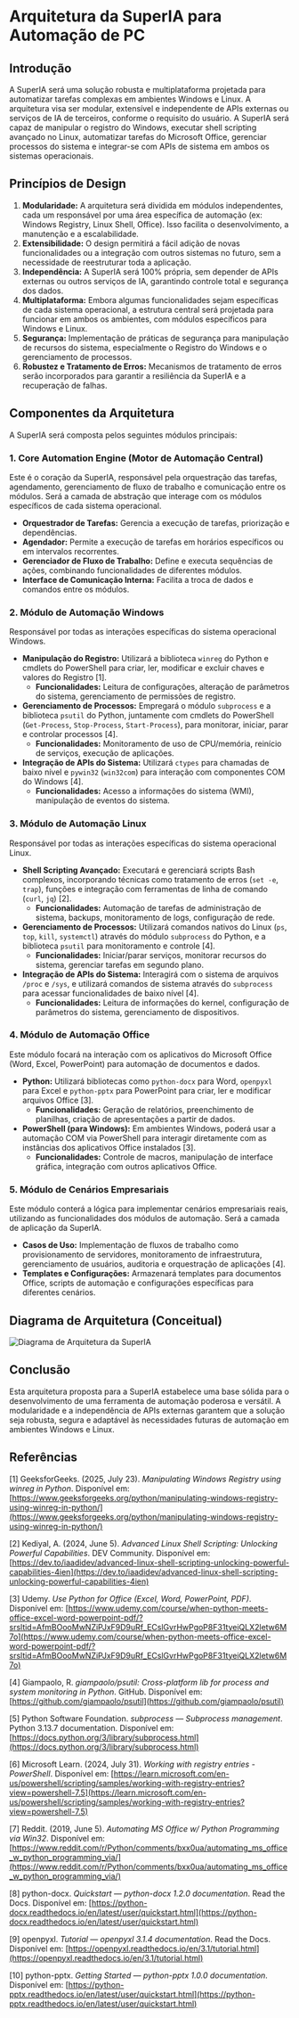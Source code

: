 # Arquitetura da SuperIA para Automação de PC

## Introdução

A SuperIA será uma solução robusta e multiplataforma projetada para automatizar tarefas complexas em ambientes Windows e Linux. A arquitetura visa ser modular, extensível e independente de APIs externas ou serviços de IA de terceiros, conforme o requisito do usuário. A SuperIA será capaz de manipular o registro do Windows, executar shell scripting avançado no Linux, automatizar tarefas do Microsoft Office, gerenciar processos do sistema e integrar-se com APIs de sistema em ambos os sistemas operacionais.

## Princípios de Design

1.  **Modularidade:** A arquitetura será dividida em módulos independentes, cada um responsável por uma área específica de automação (ex: Windows Registry, Linux Shell, Office). Isso facilita o desenvolvimento, a manutenção e a escalabilidade.
2.  **Extensibilidade:** O design permitirá a fácil adição de novas funcionalidades ou a integração com outros sistemas no futuro, sem a necessidade de reestruturar toda a aplicação.
3.  **Independência:** A SuperIA será 100% própria, sem depender de APIs externas ou outros serviços de IA, garantindo controle total e segurança dos dados.
4.  **Multiplataforma:** Embora algumas funcionalidades sejam específicas de cada sistema operacional, a estrutura central será projetada para funcionar em ambos os ambientes, com módulos específicos para Windows e Linux.
5.  **Segurança:** Implementação de práticas de segurança para manipulação de recursos do sistema, especialmente o Registro do Windows e o gerenciamento de processos.
6.  **Robustez e Tratamento de Erros:** Mecanismos de tratamento de erros serão incorporados para garantir a resiliência da SuperIA e a recuperação de falhas.

## Componentes da Arquitetura

A SuperIA será composta pelos seguintes módulos principais:

### 1. Core Automation Engine (Motor de Automação Central)

Este é o coração da SuperIA, responsável pela orquestração das tarefas, agendamento, gerenciamento de fluxo de trabalho e comunicação entre os módulos. Será a camada de abstração que interage com os módulos específicos de cada sistema operacional.

-   **Orquestrador de Tarefas:** Gerencia a execução de tarefas, priorização e dependências.
-   **Agendador:** Permite a execução de tarefas em horários específicos ou em intervalos recorrentes.
-   **Gerenciador de Fluxo de Trabalho:** Define e executa sequências de ações, combinando funcionalidades de diferentes módulos.
-   **Interface de Comunicação Interna:** Facilita a troca de dados e comandos entre os módulos.

### 2. Módulo de Automação Windows

Responsável por todas as interações específicas do sistema operacional Windows.

-   **Manipulação do Registro:** Utilizará a biblioteca `winreg` do Python e cmdlets do PowerShell para criar, ler, modificar e excluir chaves e valores do Registro [1].
    -   **Funcionalidades:** Leitura de configurações, alteração de parâmetros do sistema, gerenciamento de permissões de registro.
-   **Gerenciamento de Processos:** Empregará o módulo `subprocess` e a biblioteca `psutil` do Python, juntamente com cmdlets do PowerShell (`Get-Process`, `Stop-Process`, `Start-Process`), para monitorar, iniciar, parar e controlar processos [4].
    -   **Funcionalidades:** Monitoramento de uso de CPU/memória, reinício de serviços, execução de aplicações.
-   **Integração de APIs do Sistema:** Utilizará `ctypes` para chamadas de baixo nível e `pywin32` (`win32com`) para interação com componentes COM do Windows [4].
    -   **Funcionalidades:** Acesso a informações do sistema (WMI), manipulação de eventos do sistema.

### 3. Módulo de Automação Linux

Responsável por todas as interações específicas do sistema operacional Linux.

-   **Shell Scripting Avançado:** Executará e gerenciará scripts Bash complexos, incorporando técnicas como tratamento de erros (`set -e`, `trap`), funções e integração com ferramentas de linha de comando (`curl`, `jq`) [2].
    -   **Funcionalidades:** Automação de tarefas de administração de sistema, backups, monitoramento de logs, configuração de rede.
-   **Gerenciamento de Processos:** Utilizará comandos nativos do Linux (`ps`, `top`, `kill`, `systemctl`) através do módulo `subprocess` do Python, e a biblioteca `psutil` para monitoramento e controle [4].
    -   **Funcionalidades:** Iniciar/parar serviços, monitorar recursos do sistema, gerenciar tarefas em segundo plano.
-   **Integração de APIs do Sistema:** Interagirá com o sistema de arquivos `/proc` e `/sys`, e utilizará comandos de sistema através do `subprocess` para acessar funcionalidades de baixo nível [4].
    -   **Funcionalidades:** Leitura de informações do kernel, configuração de parâmetros do sistema, gerenciamento de dispositivos.

### 4. Módulo de Automação Office

Este módulo focará na interação com os aplicativos do Microsoft Office (Word, Excel, PowerPoint) para automação de documentos e dados.

-   **Python:** Utilizará bibliotecas como `python-docx` para Word, `openpyxl` para Excel e `python-pptx` para PowerPoint para criar, ler e modificar arquivos Office [3].
    -   **Funcionalidades:** Geração de relatórios, preenchimento de planilhas, criação de apresentações a partir de dados.
-   **PowerShell (para Windows):** Em ambientes Windows, poderá usar a automação COM via PowerShell para interagir diretamente com as instâncias dos aplicativos Office instalados [3].
    -   **Funcionalidades:** Controle de macros, manipulação de interface gráfica, integração com outros aplicativos Office.

### 5. Módulo de Cenários Empresariais

Este módulo conterá a lógica para implementar cenários empresariais reais, utilizando as funcionalidades dos módulos de automação. Será a camada de aplicação da SuperIA.

-   **Casos de Uso:** Implementação de fluxos de trabalho como provisionamento de servidores, monitoramento de infraestrutura, gerenciamento de usuários, auditoria e orquestração de aplicações [4].
-   **Templates e Configurações:** Armazenará templates para documentos Office, scripts de automação e configurações específicas para diferentes cenários.

## Diagrama de Arquitetura (Conceitual)

![Diagrama de Arquitetura da SuperIA](arquitetura_superia.png)


## Conclusão

Esta arquitetura proposta para a SuperIA estabelece uma base sólida para o desenvolvimento de uma ferramenta de automação poderosa e versátil. A modularidade e a independência de APIs externas garantem que a solução seja robusta, segura e adaptável às necessidades futuras de automação em ambientes Windows e Linux.

## Referências

[1] GeeksforGeeks. (2025, July 23). *Manipulating Windows Registry using winreg in Python*. Disponível em: [https://www.geeksforgeeks.org/python/manipulating-windows-registry-using-winreg-in-python/](https://www.geeksforgeeks.org/python/manipulating-windows-registry-using-winreg-in-python/)

[2] Kediyal, A. (2024, June 5). *Advanced Linux Shell Scripting: Unlocking Powerful Capabilities*. DEV Community. Disponível em: [https://dev.to/iaadidev/advanced-linux-shell-scripting-unlocking-powerful-capabilities-4ien](https://dev.to/iaadidev/advanced-linux-shell-scripting-unlocking-powerful-capabilities-4ien)

[3] Udemy. *Use Python for Office (Excel, Word, PowerPoint, PDF)*. Disponível em: [https://www.udemy.com/course/when-python-meets-office-excel-word-powerpoint-pdf/?srsltid=AfmBOooMwNZiPJxF9D9uRf_ECslGvrHwPgoP8F31tyeiQLX2letw6M7o](https://www.udemy.com/course/when-python-meets-office-excel-word-powerpoint-pdf/?srsltid=AfmBOooMwNZiPJxF9D9uRf_ECslGvrHwPgoP8F31tyeiQLX2letw6M7o)

[4] Giampaolo, R. *giampaolo/psutil: Cross-platform lib for process and system monitoring in Python*. GitHub. Disponível em: [https://github.com/giampaolo/psutil](https://github.com/giampaolo/psutil)

[5] Python Software Foundation. *subprocess — Subprocess management*. Python 3.13.7 documentation. Disponível em: [https://docs.python.org/3/library/subprocess.html](https://docs.python.org/3/library/subprocess.html)

[6] Microsoft Learn. (2024, July 31). *Working with registry entries - PowerShell*. Disponível em: [https://learn.microsoft.com/en-us/powershell/scripting/samples/working-with-registry-entries?view=powershell-7.5](https://learn.microsoft.com/en-us/powershell/scripting/samples/working-with-registry-entries?view=powershell-7.5)

[7] Reddit. (2019, June 5). *Automating MS Office w/ Python Programming via Win32*. Disponível em: [https://www.reddit.com/r/Python/comments/bxx0ua/automating_ms_office_w_python_programming_via/](https://www.reddit.com/r/Python/comments/bxx0ua/automating_ms_office_w_python_programming_via/)

[8] python-docx. *Quickstart — python-docx 1.2.0 documentation*. Read the Docs. Disponível em: [https://python-docx.readthedocs.io/en/latest/user/quickstart.html](https://python-docx.readthedocs.io/en/latest/user/quickstart.html)

[9] openpyxl. *Tutorial — openpyxl 3.1.4 documentation*. Read the Docs. Disponível em: [https://openpyxl.readthedocs.io/en/3.1/tutorial.html](https://openpyxl.readthedocs.io/en/3.1/tutorial.html)

[10] python-pptx. *Getting Started — python-pptx 1.0.0 documentation*. Disponível em: [https://python-pptx.readthedocs.io/en/latest/user/quickstart.html](https://python-pptx.readthedocs.io/en/latest/user/quickstart.html)

